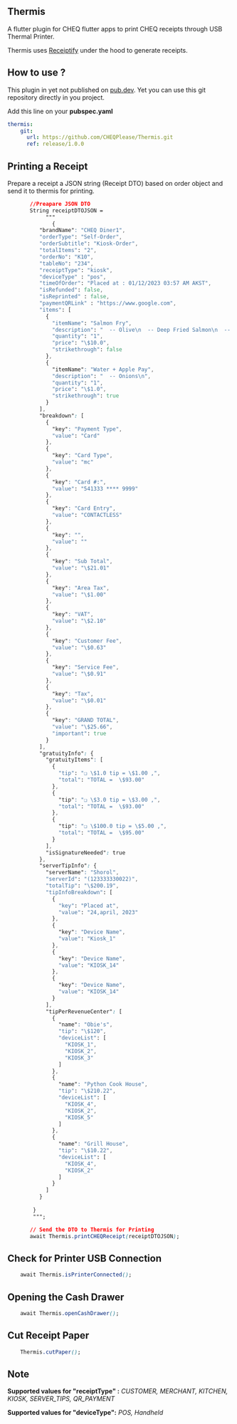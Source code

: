 


## Thermis

A flutter plugin for CHEQ flutter apps to print CHEQ receipts through USB Thermal Printer. 

Thermis uses [Receiptify](https://github.com/CHEQPlease/Receiptify) under the hood to generate receipts.

**How to use ?**
---
This plugin in yet not published on [pub.dev](https://pub.dev). Yet you can use this git repository directly in you project.

Add this line on your **pubspec.yaml**

```yaml
thermis:
    git:
      url: https://github.com/CHEQPlease/Thermis.git
      ref: release/1.0.0
```

**Printing a Receipt**
--
Prepare a receipt a JSON string (Receipt DTO) based on order object and send it to thermis for printing.
```css
	   //Preapare JSON DTO   
	   String receiptDTOJSON = 
			""" 
              {
          "brandName": "CHEQ Diner1",
          "orderType": "Self-Order",
          "orderSubtitle": "Kiosk-Order",
          "totalItems": "2",
          "orderNo": "K10",
          "tableNo": "234",
          "receiptType": "kiosk",
          "deviceType" : "pos",
          "timeOfOrder": "Placed at : 01/12/2023 03:57 AM AKST",
          "isRefunded": false,
          "isReprinted" : false,
          "paymentQRLink" : "https://www.google.com",
          "items": [
            {
              "itemName": "Salmon Fry",
              "description": "  -- Olive\n  -- Deep Fried Salmon\n  -- ADD Addition 1\n  -- no Nuts\n  -- no Olive Oil\n  -- Substitution 1 SUB\n  -- allergy 1 ALLERGY\n",
              "quantity": "1",
              "price": "\$10.0",
              "strikethrough": false
            },
            {
              "itemName": "Water + Apple Pay",
              "description": "  -- Onions\n",
              "quantity": "1",
              "price": "\$1.0",
              "strikethrough": true
            }
          ],
          "breakdown": [
            {
              "key": "Payment Type",
              "value": "Card"
            },
            {
              "key": "Card Type",
              "value": "mc"
            },
            {
              "key": "Card #:",
              "value": "541333 **** 9999"
            },
            {
              "key": "Card Entry",
              "value": "CONTACTLESS"
            },
            {
              "key": "",
              "value": ""
            },
            {
              "key": "Sub Total",
              "value": "\$21.01"
            },
            {
              "key": "Area Tax",
              "value": "\$1.00"
            },
            {
              "key": "VAT",
              "value": "\$2.10"
            },
            {
              "key": "Customer Fee",
              "value": "\$0.63"
            },
            {
              "key": "Service Fee",
              "value": "\$0.91"
            },
            {
              "key": "Tax",
              "value": "\$0.01"
            },
            {
              "key": "GRAND TOTAL",
              "value": "\$25.66",
              "important": true
            }
          ],
          "gratuityInfo": {
            "gratuityItems": [
              {
                "tip": "❏ \$1.0 tip = \$1.00 ,",
                "total": "TOTAL =  \$93.00"
              },
              {
                "tip": "❏ \$3.0 tip = \$3.00 ,",
                "total": "TOTAL =  \$93.00"
              },
              {
                "tip": "❏ \$100.0 tip = \$5.00 ,",
                "total": "TOTAL =  \$95.00"
              }
            ],
            "isSignatureNeeded": true
          },
          "serverTipInfo": {
            "serverName": "Shorol",
            "serverId": "(123333330022)",
            "totalTip": "\$200.19",
            "tipInfoBreakdown": [
              {
                "key": "Placed at",
                "value": "24,april, 2023"
              },
              {
                "key": "Device Name",
                "value": "Kiosk_1"
              },
              {
                "key": "Device Name",
                "value": "KIOSK_14"
              },
              {
                "key": "Device Name",
                "value": "KIOSK_14"
              }
            ],
            "tipPerRevenueCenter": [
              {
                "name": "Obie's",
                "tip": "\$120",
                "deviceList": [
                  "KIOSK_1",
                  "KIOSK_2",
                  "KIOSK_3"
                ]
              },
              {
                "name": "Python Cook House",
                "tip": "\$210.22",
                "deviceList": [
                  "KIOSK_4",
                  "KIOSK_2",
                  "KIOSK_5"
                ]
              },
              {
                "name": "Grill House",
                "tip": "\$10.22",
                "deviceList": [
                  "KIOSK_4",
                  "KIOSK_2"
                ]
              }
            ]
          }
        
        }
		""";

	   // Send the DTO to Thermis for Printing
       await Thermis.printCHEQReceipt(receiptDTOJSON);

```
**Check for Printer USB Connection**
--
```css
    await Thermis.isPrinterConnected();
```

**Opening the Cash Drawer**
--
```css
    await Thermis.openCashDrawer();
```
**Cut Receipt Paper**
--
```css
    Thermis.cutPaper();
```


Note
---------------
**Supported values for "receiptType" :**
*CUSTOMER, 
MERCHANT, 
KITCHEN, 
KIOSK, 
SERVER_TIPS, 
QR_PAYMENT*

**Supported values for "deviceType":**
*POS,
Handheld*
 
